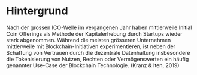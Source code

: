 # Hintergrund

Nach der grossen ICO-Welle im vergangenen Jahr haben mittlerweile Initial Coin Offerings als Methode der Kapitalerhebung durch Startups wieder stark abgenommen. Während die meisten grösseren Unternehmen mittlerweile mit Blockchain-Initiativen experimentieren, ist neben der Schaffung von Vertrauen durch die dezentrale Datenhaltung insbesondere die Tokenisierung von Nutzen, Rechten oder Vermögenswerten ein häufig genannter Use-Case der Blockchain Technologie. \(Kranz & Iten, 2019\)



